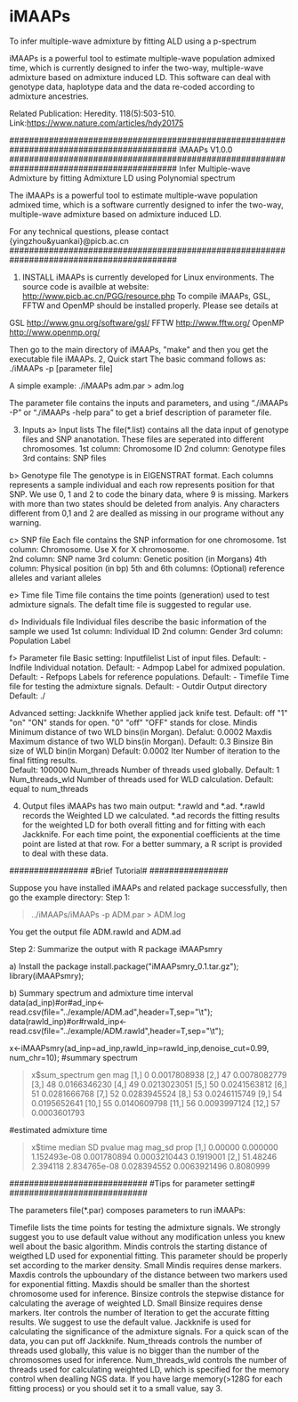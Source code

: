 # iMAAPs
To infer multiple-wave admixture by fitting ALD using a p-spectrum

iMAAPs is a powerful tool to estimate multiple-wave population admixed time, which is currently designed to infer the two-way, multiple-wave admixture based on admixture induced LD. This software can deal with genotype data, haplotype data and the data re-coded according to admixture ancestries.

Related Publication: Heredity. 118(5):503-510. Link:https://www.nature.com/articles/hdy20175


##########################################################################################
iMAAPs V1.0.0
##########################################################################################
Infer Multiple-wave Admixture by fitting Admixture LD using Polynomial spectrum

The iMAAPs is a powerful tool to estimate multiple-wave population admixed time, which is a software currently designed to infer the two-way, multiple-wave admixture based on admixture induced LD.

For any technical questions, please contact 
{yingzhou&yuankai}@picb.ac.cn
##########################################################################################
1. INSTALL
iMAAPs is currently developed for Linux environments. The source code is availble at website:
http://www.picb.ac.cn/PGG/resource.php
To compile iMAAPs, GSL, FFTW and OpenMP should be installed properly. Please see details at

GSL
http://www.gnu.org/software/gsl/
FFTW
http://www.fftw.org/
OpenMP
http://www.openmp.org/

Then go to the main directory of iMAAPs, "make" and then you get the executable file iMAAPs.
2, Quick start
The basic command follows as:
./iMAAPs -p [parameter file]

A simple example:
./iMAAPs adm.par > adm.log

The parameter file contains the inputs and parameters, and using “./iMAAPs -P” or “./iMAAPs -help para” to get a brief description of parameter file.

3. Inputs
a> Input lists
The file(*.list) contains all the data input of genotype files and SNP ananotation. These files are seperated into different chromosomes. 
	1st column: Chromosome ID
	2nd column: Genotype files
	3rd contains: SNP files

b> Genotype file
The genotype is in EIGENSTRAT format. Each columns represents a sample individual and each row represents position for that SNP. We use 0, 1 and 2 to code the binary data, where 9 is missing. Markers with more than two states should be deleted from analyis. Any characters different from 0,1 and 2 are dealled as missing in our programe without any warning.


c> SNP file
Each file contains the SNP information for one chromosome.
	1st column: Chromosome.  Use X for X chromosome.  	
	2nd column: SNP name
  	3rd column: Genetic position (in Morgans)
  	4th column: Physical position (in bp)
  	5th and 6th columns: (Optional) reference alleles and variant alleles

e> Time file
Time file contains the time points (generation) used to test admixture signals. The defalt time file is suggested to regular use. 

d> Individuals file
Individual files describe the basic information of the sample we used
	1st column: Individual ID
	2nd column: Gender
	3rd column: Population Label

f> Parameter file
Basic setting:
     Inputfilelist   List of input files.                           Default: -
     Indfile         Individual notation.                           Default: -
     Admpop          Label for admixed population.                  Default: -
     Refpops         Labels for reference populations.   	    Default: -
     Timefile        Time file for testing the admixture signals.   Default: -
     Outdir	     Output directory				    Default: ./

Advanced setting:
     Jackknife       Whether applied jack knife test.               Default: off
                     "1" "on"  "ON"  stands for open.
                     "0" "off" "OFF" stands for close.
     Mindis          Minimum distance of two WLD bins(in Morgan).   Defalut: 0.0002
     Maxdis          Maximum distance of two WLD bins(in Morgan).   Default: 0.3
     Binsize         Bin size of WLD bin(in Morgan)                 Default: 0.0002
     Iter            Number of iteration to the final fitting results.              
							            Default: 100000
     Num_threads     Number of threads used globally.    	    Default: 1
     Num_threads_wld Number of threads used for WLD calculation.    Default: equal to num_threads


4. Output files
iMAAPs has two main output: *.rawld and *.ad. *.rawld records the Weighted LD we calculated. *.ad records the fitting results for the weighted LD for both overall fitting and for fitting with each Jackknife. For each time point, the exponential coefficients at the time point are listed at that row. For a better summary, a R script is provided to deal with these data.

################
#Brief Tutorial#
################

Suppose you have installed iMAAPs and related package successfully, then go the example directory:
Step 1:
>../iMAAPs/iMAAPs -p ADM.par > ADM.log

You get the output file ADM.rawld and ADM.ad

Step 2: Summarize the output with R package iMAAPsmry

a) Install the package
install.package("iMAAPsmry_0.1.tar.gz");
library(iMAAPsmry);

b) Summary spectrum and admixture time interval
data(ad_inp)#or#ad_inp<-read.csv(file="../example/ADM.ad",header=T,sep="\t");
data(rawld_inp)#or#rwald_inp<-read.csv(file="../example/ADM.rawld",header=T,sep="\t");

x<-iMAAPsmry(ad_inp=ad_inp,rawld_inp=rawld_inp,denoise_cut=0.99, num_chr=10);
#summary spectrum
> x$sum_spectrum
      gen          mag
 [1,]   0 0.0017808938
 [2,]  47 0.0078082779
 [3,]  48 0.0166346230
 [4,]  49 0.0213023051
 [5,]  50 0.0241563812
 [6,]  51 0.0281666768
 [7,]  52 0.0283945524
 [8,]  53 0.0246115749
 [9,]  54 0.0195652641
[10,]  55 0.0140609798
[11,]  56 0.0093997124
[12,]  57 0.0003601793

#estimated admixture time
> x$time
       median       SD       pvalue         mag       mag_sd      prop
[1,]  0.00000 0.000000 1.152493e-08 0.001780894 0.0003210443 0.1919001
[2,] 51.48246 2.394118 2.834765e-08 0.028394552 0.0063921496 0.8080999

############################
#Tips for parameter setting#
############################

The parameters file(*.par) composes parameters to run iMAAPs:

Timefile lists the time points for testing the admixture signals. We strongly suggest you to use default value without any modification unless you knew well about the basic algorithm.
Mindis controls the starting distance of weigthed LD used for exponential fitting. This parameter should be properly set according to the marker density. Small Mindis requires dense markers.
Maxdis controls the upboundary of the distance between two markers used for exponential fitting. Maxdis should be smaller than the shortest chromosome used for inference.
Binsize controls the stepwise distance for calculating the average of weighted LD. Small Binsize requires dense markers.
Iter controls the number of Iteration to get the accurate fitting results. We suggest to use the default value.
Jackknife is used for calculating the significance of the admixture signals. For a quick scan of the data, you can put off Jackknife.
Num_threads controls the number of threads used globally, this value is no bigger than the number of the chromosomes used for inference.
Num_threads_wld controls the  number of threads used for calculating weighted LD, which is specified for the memory control when dealling NGS data. If you have large memory(>128G for each fitting process) or you should set it to a small value, say 3.


